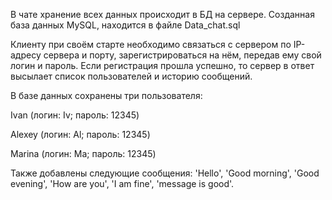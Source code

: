 В чате хранение всех данных происходит в БД на сервере.
Созданная база данных MySQL, находится в файле Data_chat.sql

Клиенту при своём старте необходимо связаться с сервером по IP-адресу сервера и порту, зарегистрироваться на нём, передав ему свой логин и пароль. 
Если регистрация прошла успешно, то сервер в ответ высылает список пользователей и историю сообщений. 

В базе данных сохранены три пользователя:

Ivan (логин: Iv;  пароль: 12345)

Alexey (логин: Al; пароль: 12345)

Marina (логин: Ma; пароль: 12345)


Также добавлены следующие сообщения: 
'Hello',
'Good morning',
'Good evening',
'How are you',
'I am fine',
'message is good'.


